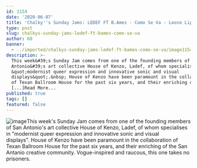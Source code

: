 ```yaml
---
id: 1154
date: '2020-06-07'
title: 'Chalky''s Sunday Jams: LEDEF FT B.Ames - Como Se Va - Loose Lips'
type: post
slug: chalkys-sunday-jams-ledef-ft-bames-como-se-va
author: 68
banner:
  - ../imported/chalkys-sunday-jams-ledef-ft-bames-como-se-va/image1154.jpeg
description: >-
  This week&#39;s Sunday Jam comes from one of the founding members of San
  Antonio&#39;s art collective House of Kenzo, Ladef, of whom specialises in
  &quot;modernist queer expression and innovative sonic and visual
  displays&quot;.&nbsp; House of Kenzo have been paramount in the collaboration
  of Texan Ballroom House for the past six years, and their enriching of
  [...]Read More...
published: true
tags: []
featured: false
---
```

![image](../../imported/chalkys-sunday-jams-ledef-ft-bames-como-se-va/image1154.jpeg)This week's Sunday Jam comes from one of the founding members of San Antonio's art collective House of Kenzo, Ladef, of whom specialises in "modernist queer expression and innovative sonic and visual displays". House of Kenzo have been paramount in the collaboration of Texan Ballroom House for the past six years, and their enriching of the San Antanio creative community. Vogue-inspired and raucous, this one takes no prisoners.